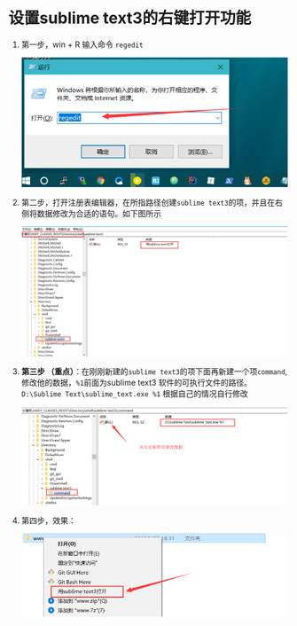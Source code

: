 # 设置sublime text3的右键打开功能

1. 第一步，win + R 输入命令 `regedit`

   ![](https://raw.githubusercontent.com/HunterXing/resourse/master/images/20190123211651.png)

2. 第二步，打开注册表编辑器，在所指路径创建`sublime text3`的项，并且在右侧将数据修改为合适的语句。如下图所示

   ![](https://raw.githubusercontent.com/HunterXing/resourse/master/images/20190123212317.png)

3. **第三步 （重点）**：在刚刚新建的`sublime text3`的项下面再新建一个项`command`,修改他的数据，`%1`前面为sublime text3 软件的可执行文件的路径。`D:\Sublime Text\sublime_text.exe %1`    根据自己的情况自行修改

   ![](https://raw.githubusercontent.com/HunterXing/resourse/master/images/20190123212525.png)

4. 第四步，效果：

   ![](https://raw.githubusercontent.com/HunterXing/resourse/master/images/20190123213016.png)

   

   





